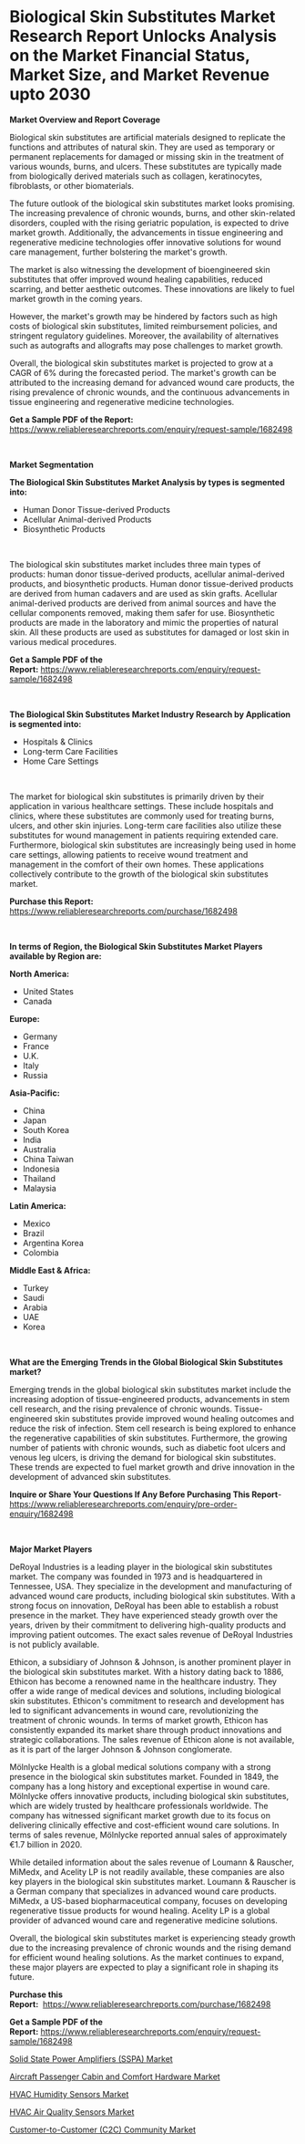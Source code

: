 <p><h1>Biological Skin Substitutes Market Research Report Unlocks Analysis on the Market Financial Status, Market Size, and Market Revenue upto 2030</h1></p><p><strong>Market Overview and Report Coverage</strong></p>
<p><p>Biological skin substitutes are artificial materials designed to replicate the functions and attributes of natural skin. They are used as temporary or permanent replacements for damaged or missing skin in the treatment of various wounds, burns, and ulcers. These substitutes are typically made from biologically derived materials such as collagen, keratinocytes, fibroblasts, or other biomaterials.</p><p>The future outlook of the biological skin substitutes market looks promising. The increasing prevalence of chronic wounds, burns, and other skin-related disorders, coupled with the rising geriatric population, is expected to drive market growth. Additionally, the advancements in tissue engineering and regenerative medicine technologies offer innovative solutions for wound care management, further bolstering the market's growth.</p><p>The market is also witnessing the development of bioengineered skin substitutes that offer improved wound healing capabilities, reduced scarring, and better aesthetic outcomes. These innovations are likely to fuel market growth in the coming years.</p><p>However, the market's growth may be hindered by factors such as high costs of biological skin substitutes, limited reimbursement policies, and stringent regulatory guidelines. Moreover, the availability of alternatives such as autografts and allografts may pose challenges to market growth.</p><p>Overall, the biological skin substitutes market is projected to grow at a CAGR of 6% during the forecasted period. The market's growth can be attributed to the increasing demand for advanced wound care products, the rising prevalence of chronic wounds, and the continuous advancements in tissue engineering and regenerative medicine technologies.</p></p>
<p><strong>Get a Sample PDF of the Report:</strong> <a href="https://www.reliableresearchreports.com/enquiry/request-sample/1682498">https://www.reliableresearchreports.com/enquiry/request-sample/1682498</a></p>
<p>&nbsp;</p>
<p><strong>Market Segmentation</strong></p>
<p><strong>The Biological Skin Substitutes Market Analysis by types is segmented into:</strong></p>
<p><ul><li>Human Donor Tissue-derived Products</li><li>Acellular Animal-derived Products</li><li>Biosynthetic Products</li></ul></p>
<p>&nbsp;</p>
<p><p>The biological skin substitutes market includes three main types of products: human donor tissue-derived products, acellular animal-derived products, and biosynthetic products. Human donor tissue-derived products are derived from human cadavers and are used as skin grafts. Acellular animal-derived products are derived from animal sources and have the cellular components removed, making them safer for use. Biosynthetic products are made in the laboratory and mimic the properties of natural skin. All these products are used as substitutes for damaged or lost skin in various medical procedures.</p></p>
<p><strong>Get a Sample PDF of the Report:</strong>&nbsp;<a href="https://www.reliableresearchreports.com/enquiry/request-sample/1682498">https://www.reliableresearchreports.com/enquiry/request-sample/1682498</a></p>
<p>&nbsp;</p>
<p><strong>The Biological Skin Substitutes Market Industry Research by Application is segmented into:</strong></p>
<p><ul><li>Hospitals & Clinics</li><li>Long-term Care Facilities</li><li>Home Care Settings</li></ul></p>
<p>&nbsp;</p>
<p><p>The market for biological skin substitutes is primarily driven by their application in various healthcare settings. These include hospitals and clinics, where these substitutes are commonly used for treating burns, ulcers, and other skin injuries. Long-term care facilities also utilize these substitutes for wound management in patients requiring extended care. Furthermore, biological skin substitutes are increasingly being used in home care settings, allowing patients to receive wound treatment and management in the comfort of their own homes. These applications collectively contribute to the growth of the biological skin substitutes market.</p></p>
<p><strong>Purchase this Report:</strong>&nbsp; <a href="https://www.reliableresearchreports.com/purchase/1682498">https://www.reliableresearchreports.com/purchase/1682498</a></p>
<p>&nbsp;</p>
<p><strong>In terms of Region, the Biological Skin Substitutes Market Players available by Region are:</strong></p>
<p>
    <p> <strong> North America: </strong>
        <ul>
            <li>United States</li>
            <li>Canada</li>
        </ul>
        </p> 
    <p> <strong> Europe: </strong>
        <ul>
            <li>Germany</li>
            <li>France</li>
            <li>U.K.</li>
            <li>Italy</li>
            <li>Russia</li>
        </ul>
        </p> 
    <p> <strong> Asia-Pacific: </strong>
        <ul>
            <li>China</li>
            <li>Japan</li>
            <li>South Korea</li>
            <li>India</li>
            <li>Australia</li>
            <li>China Taiwan</li>
            <li>Indonesia</li>
            <li>Thailand</li>
            <li>Malaysia</li>
        </ul>
        </p> 
    <p> <strong> Latin America: </strong>
        <ul>
            <li>Mexico</li>
            <li>Brazil</li>
            <li>Argentina Korea</li>
            <li>Colombia</li>
        </ul>
        </p> 
    <p> <strong> Middle East & Africa: </strong>
        <ul>
            <li>Turkey</li>
            <li>Saudi</li>
            <li>Arabia</li>
            <li>UAE</li>
            <li>Korea</li>
        </ul>
    </p>
    </p>
<p>&nbsp;</p>
<p><strong>What are the Emerging Trends in the Global Biological Skin Substitutes market?</strong></p>
<p><p>Emerging trends in the global biological skin substitutes market include the increasing adoption of tissue-engineered products, advancements in stem cell research, and the rising prevalence of chronic wounds. Tissue-engineered skin substitutes provide improved wound healing outcomes and reduce the risk of infection. Stem cell research is being explored to enhance the regenerative capabilities of skin substitutes. Furthermore, the growing number of patients with chronic wounds, such as diabetic foot ulcers and venous leg ulcers, is driving the demand for biological skin substitutes. These trends are expected to fuel market growth and drive innovation in the development of advanced skin substitutes.</p></p>
<p><strong>Inquire or Share Your Questions If Any Before Purchasing This Report</strong>- <a href="https://www.reliableresearchreports.com/enquiry/pre-order-enquiry/1682498">https://www.reliableresearchreports.com/enquiry/pre-order-enquiry/1682498</a></p>
<p>&nbsp;</p>
<p><strong>Major Market Players</strong></p>
<p><p>DeRoyal Industries is a leading player in the biological skin substitutes market. The company was founded in 1973 and is headquartered in Tennessee, USA. They specialize in the development and manufacturing of advanced wound care products, including biological skin substitutes. With a strong focus on innovation, DeRoyal has been able to establish a robust presence in the market. They have experienced steady growth over the years, driven by their commitment to delivering high-quality products and improving patient outcomes. The exact sales revenue of DeRoyal Industries is not publicly available.</p><p>Ethicon, a subsidiary of Johnson & Johnson, is another prominent player in the biological skin substitutes market. With a history dating back to 1886, Ethicon has become a renowned name in the healthcare industry. They offer a wide range of medical devices and solutions, including biological skin substitutes. Ethicon's commitment to research and development has led to significant advancements in wound care, revolutionizing the treatment of chronic wounds. In terms of market growth, Ethicon has consistently expanded its market share through product innovations and strategic collaborations. The sales revenue of Ethicon alone is not available, as it is part of the larger Johnson & Johnson conglomerate.</p><p>Mölnlycke Health is a global medical solutions company with a strong presence in the biological skin substitutes market. Founded in 1849, the company has a long history and exceptional expertise in wound care. Mölnlycke offers innovative products, including biological skin substitutes, which are widely trusted by healthcare professionals worldwide. The company has witnessed significant market growth due to its focus on delivering clinically effective and cost-efficient wound care solutions. In terms of sales revenue, Mölnlycke reported annual sales of approximately €1.7 billion in 2020.</p><p>While detailed information about the sales revenue of Loumann & Rauscher, MiMedx, and Acelity LP is not readily available, these companies are also key players in the biological skin substitutes market. Loumann & Rauscher is a German company that specializes in advanced wound care products. MiMedx, a US-based biopharmaceutical company, focuses on developing regenerative tissue products for wound healing. Acelity LP is a global provider of advanced wound care and regenerative medicine solutions.</p><p>Overall, the biological skin substitutes market is experiencing steady growth due to the increasing prevalence of chronic wounds and the rising demand for efficient wound healing solutions. As the market continues to expand, these major players are expected to play a significant role in shaping its future.</p></p>
<p><strong>Purchase this Report:</strong>&nbsp;&nbsp;<a href="https://www.reliableresearchreports.com/purchase/1682498">https://www.reliableresearchreports.com/purchase/1682498</a></p>
<p></p>
<p><strong>Get a Sample PDF of the Report:</strong>&nbsp;<a href="https://www.reliableresearchreports.com/enquiry/request-sample/1682498">https://www.reliableresearchreports.com/enquiry/request-sample/1682498</a></p>
<p><p><a href="https://github.com/rahu1502/Market-Research-Report-List-1/blob/main/solid-state-power-amplifiers-sspa-market.md">Solid State Power Amplifiers (SSPA) Market</a></p><p><a href="https://medium.com/@randysimpson755/aircraft-passenger-cabin-and-comfort-hardware-market-outlook-industry-overview-and-forecast-2023-3de7639e6d90">Aircraft Passenger Cabin and Comfort Hardware Market</a></p><p><a href="https://www.linkedin.com/pulse/hvac-humidity-sensors-market-challenges-opportunities/">HVAC Humidity Sensors Market</a></p><p><a href="https://www.linkedin.com/pulse/hvac-air-quality-sensors-market-research-report/">HVAC Air Quality Sensors Market</a></p><p><a href="https://github.com/rahu1505/Market-Research-Report-List-1/blob/main/customer-to-customer-c2c-community-market.md">Customer-to-Customer (C2C) Community Market</a></p></p>